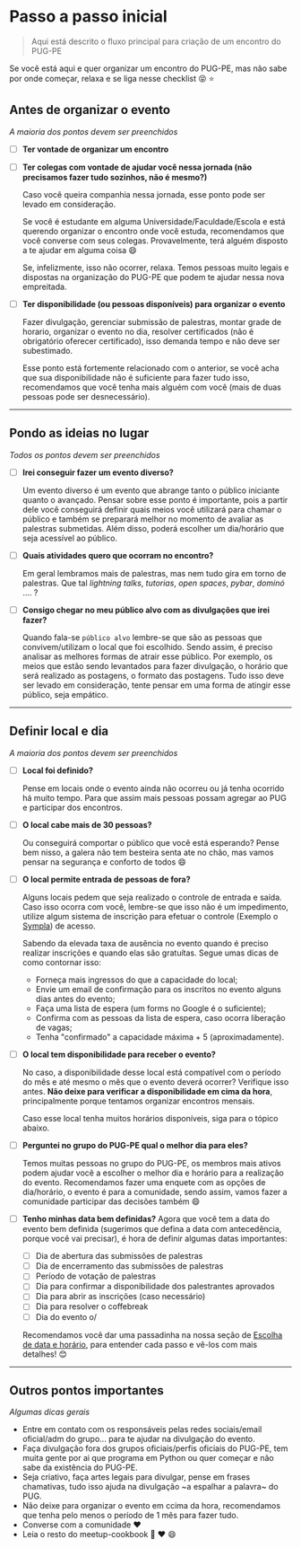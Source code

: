 # Passo a passo inicial
> Aqui está descrito o fluxo principal para criação de um encontro do PUG-PE

Se você está aqui e quer organizar um encontro do PUG-PE, mas não sabe por onde começar, relaxa e se liga nesse checklist :stuck_out_tongue_closed_eyes: :star:


## Antes de organizar o evento
*A maioria dos pontos devem ser preenchidos*


- [ ] **Ter vontade de organizar um encontro**
- [ ] **Ter colegas com vontade de ajudar você nessa jornada (não precisamos fazer tudo sozinhos, não é mesmo?)**
  
  Caso você queira companhia nessa jornada, esse ponto pode ser levado em consideração.
  
  Se você é estudante em alguma Universidade/Faculdade/Escola e está querendo organizar o encontro onde você estuda, recomendamos que você converse com seus colegas. Provavelmente, terá alguém disposto a te ajudar em alguma coisa :smile: 
  
  Se, infelizmente, isso não ocorrer, relaxa. Temos pessoas muito legais e dispostas na organização do PUG-PE que podem te ajudar nessa nova empreitada. 
  
- [ ] **Ter disponibilidade (ou pessoas disponíveis) para organizar o evento**
  
  Fazer divulgação, gerenciar submissão de palestras, montar grade de horario, organizar o evento no dia, resolver certificados (não é obrigatório oferecer certificado), isso demanda tempo e não deve ser subestimado.
  
  Esse ponto está fortemente relacionado com o anterior, se você acha que sua disponibilidade não é suficiente para fazer tudo isso, recomendamos que você tenha mais alguém com você (mais de duas pessoas pode ser desnecessário). 
  

---

## Pondo as ideias no lugar
*Todos os pontos devem ser preenchidos*


- [ ] **Irei conseguir fazer um evento diverso?**
  
  Um evento diverso é um evento que abrange tanto o público iniciante quanto o avançado. Pensar sobre esse ponto é importante, pois a partir dele você conseguirá definir quais meios você utilizará para chamar o público e também se preparará melhor no momento de avaliar as palestras submetidas. Além disso, poderá escolher um dia/horário que seja acessível ao público.
  
- [ ] **Quais atividades quero que ocorram no encontro?**
  
  Em geral lembramos mais de palestras, mas nem tudo gira em torno de palestras. Que tal *lightning talks*, *tutorias*, *open spaces*, *pybar*, *dominó* .... ?

- [ ] **Consigo chegar no meu público alvo com as divulgações que irei fazer?**

  Quando fala-se `público alvo` lembre-se que são as pessoas que convivem/utilizam o local que foi escolhido. Sendo assim, é preciso analisar as melhores formas de atrair esse público. Por exemplo, os meios que estão sendo levantados para fazer divulgação, o horário que será realizado as postagens, o formato das postagens. Tudo isso deve ser levado em consideração, tente pensar em uma forma de atingir esse público, seja empático. 


--- 

## Definir local e dia
*A maioria dos pontos devem ser preenchidos*

- [ ] **Local foi definido?**
  
  Pense em locais onde o evento ainda não ocorreu ou já tenha ocorrido há muito tempo. Para que assim mais pessoas possam agregar ao PUG e participar dos encontros.
  
- [ ] **O local cabe mais de 30 pessoas?**
  
  Ou conseguirá comportar o público que você está esperando? Pense bem nisso, a galera não tem besteira senta ate no chão, mas vamos pensar na segurança e conforto de todos :smile:

- [ ] **O local permite entrada de pessoas de fora?**
  
  Alguns locais pedem que seja realizado o controle de entrada e saída. Caso isso ocorra com você, lembre-se que isso não é um impedimento, utilize algum sistema de inscrição para efetuar o controle (Exemplo o [Sympla](https://www.sympla.com.br/)) de acesso.
  
  Sabendo da elevada taxa de ausência no evento quando é preciso realizar inscrições e quando elas são gratuítas. Segue umas dicas de como contornar isso: 
  
  - Forneça mais ingressos do que a capacidade do local;
  - Envie um email de confirmação para os inscritos no evento alguns dias antes do evento;
  - Faça uma lista de espera (um forms no Google é o suficiente);
  - Confirma com as pessoas da lista de espera, caso ocorra liberação de vagas;
  - Tenha "confirmado" a capacidade máxima + 5 (aproximadamente). 
  
- [ ] **O local tem disponibilidade para receber o evento?**
  
  No caso, a disponibilidade desse local está compatível com o período do mês e até mesmo o mês que o evento deverá ocorrer? Verifique isso antes. **Não deixe para verificar a disponibilidade em cima da hora**, principalmente porque tentamos organizar encontros mensais.
  
  Caso esse local tenha muitos horários disponíveis, siga para o tópico abaixo.

- [ ] **Perguntei no grupo do PUG-PE qual o melhor dia para eles?**
  
  Temos muitas pessoas no grupo do PUG-PE, os membros mais ativos podem ajudar você a escolher o melhor dia e horário para a realização do evento. Recomendamos fazer uma enquete com as opções de dia/horário, o evento é para a comunidade, sendo assim, vamos fazer a comunidade participar das decisões também :smile: 
  
- [ ] **Tenho minhas data bem definidas?**
  Agora que você tem a data do evento bem definida (sugerimos que defina a data com antecedência, porque você vai precisar), é hora de definir algumas datas importantes:
    - [ ] Dia de abertura das submissões de palestras
    - [ ] Dia de encerramento das submissões de palestras
    - [ ] Período de votação de palestras
    - [ ] Dia para confirmar a disponibilidade dos palestrantes aprovados
    - [ ] Dia para abrir as inscrições (caso necessário)
    - [ ] Dia para resolver o coffebreak
    - [ ] Dia do evento o/

  Recomendamos você dar uma passadinha na nossa seção de [Escolha de data e horário](DEFINIR-DIA.md), para entender cada passo e vê-los com mais detalhes! :blush:

----

## Outros pontos importantes
*Algumas dicas gerais*

- Entre em contato com os responsáveis pelas redes sociais/email oficial/adm do grupo... para te ajudar na divulgação do evento.
- Faça divulgação fora dos grupos oficiais/perfis oficiais do PUG-PE, tem muita gente por ai que programa em Python ou quer começar e não sabe da existência do PUG-PE.
- Seja criativo, faça artes legais para divulgar, pense em frases chamativas, tudo isso ajuda na divulgação ~a espalhar a palavra~ do PUG.
- Não deixe para organizar o evento em ccima da hora, recomendamos que tenha pelo menos o período de 1 mês para fazer tudo.
- Converse com a comunidade :heart:
- Leia o resto do meetup-cookbook :yellow_heart: :heart: :smile:


  
